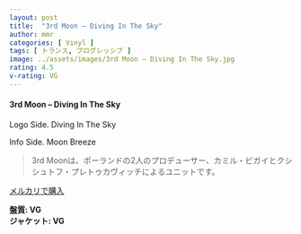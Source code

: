 ```yaml
---
layout: post
title:  "3rd Moon – Diving In The Sky"
author: mmr
categories: [ Vinyl ]
tags: [ トランス, プログレッシブ ]
image: ../assets/images/3rd Moon – Diving In The Sky.jpg
rating: 4.5
v-rating: VG
---
```


#### 3rd Moon – Diving In The Sky

Logo Side. Diving In The Sky

Info Side. Moon Breeze

> 3rd Moonは、ポーランドの2人のプロデューサー、カミル・ビガイとクシシュトフ・プレトゥカヴィッチによるユニットです。


[メルカリで購入](https://jp.mercari.com/item/m14981845406)

<div class="mt-4 mb-4 d-flex align-items-center">
<strong class="mr-1">盤質: VG</strong>
</div>
<div class="mt-4 mb-4 d-flex align-items-center">
<strong class="mr-1">ジャケット: VG</strong>
</div>
